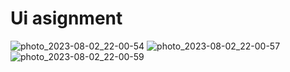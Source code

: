 # Ui asignment 




![photo_2023-08-02_22-00-54](https://github.com/InShad7/thiran_UI/assets/86614144/825b3c98-e499-4453-91ae-d7621c87f0a1)
![photo_2023-08-02_22-00-57](https://github.com/InShad7/thiran_UI/assets/86614144/60f1fe2c-0aa3-4bc9-8790-726a0cbc09d5)
![photo_2023-08-02_22-00-59](https://github.com/InShad7/thiran_UI/assets/86614144/31793915-47be-4583-99e1-0ed9a83ec7c0)
